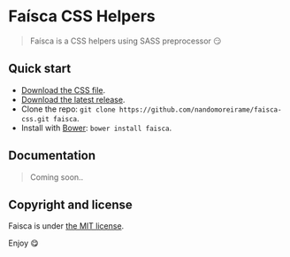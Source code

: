 # Faísca CSS Helpers

> Faísca is a CSS helpers using SASS preprocessor :smirk:

## Quick start

* [Download the CSS file](https://raw.githubusercontent.com/nandomoreirame/faisca-css/master/faisca.css).
* [Download the latest release](https://github.com/nandomoreirame/faisca-css/archive/master.zip).
* Clone the repo: `git clone https://github.com/nandomoreirame/faisca-css.git faisca`.
* Install with [Bower](http://bower.io): `bower install faisca`.

## Documentation

> Coming soon..

## Copyright and license

Faisca is under [the MIT license](/LICENSE).

Enjoy :yum:
